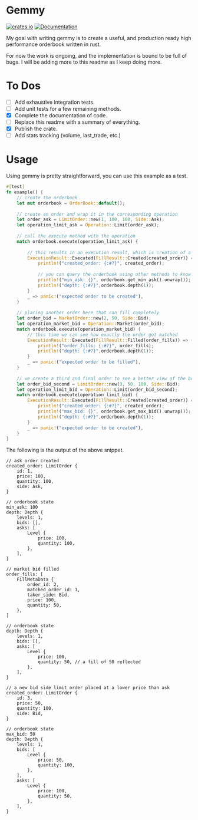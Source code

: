 # Gemmy

[![crates.io](https://img.shields.io/badge/crate-0.1.2-yellow)](https://docs.rs/gemmy/0.1.2/gemmy/)
[![Documentation](https://img.shields.io/badge/docs-0.1.2-blue)](https://docs.rs/gemmy/0.1.2/gemmy/)

My goal with writing gemmy is to create a useful, and production ready high performance orderbook written in rust.

For now the work is ongoing, and the implementation is bound to be full of bugs. I will be adding more to this readme as I keep doing more.

# To Dos

- [ ] Add exhaustive integration tests.
- [ ] Add unit tests for a few remaining methods.
- [x] Complete the documentation of code.
- [ ] Replace this readme with a summary of everything.
- [x] Publish the crate.
- [ ] Add stats tracking (volume, last_trade, etc.)

# Usage
Using gemmy is pretty straightforward, you can use this example as a test.
```rust
#[test]
fn example() {
    // create the orderbook
    let mut orderbook = OrderBook::default();
    
    // create an order and wrap it in the corresponding operation
    let order_ask = LimitOrder::new(1, 100, 100, Side::Ask);
    let operation_limit_ask = Operation::Limit(order_ask);
    
    // call the execute method with the operation
    match orderbook.execute(operation_limit_ask) {
        
        // this results in an execution result, which is creation of a limit ask order
        ExecutionResult::Executed(FillResult::Created(created_order)) => {
            println!("created_order: {:#?}", created_order);
            
            // you can query the orderbook using other methods to know its state
            println!("min_ask: {}", orderbook.get_min_ask().unwrap());
            println!("depth: {:#?}",orderbook.depth(1));
        }
        _ => panic!("expected order to be created"),
    }
    
    // placing another order here that can fill completely
    let order_bid = MarketOrder::new(2, 50, Side::Bid);
    let operation_market_bid = Operation::Market(order_bid);
    match orderbook.execute(operation_market_bid) {
        // this time we can see how exactly the order got matched
        ExecutionResult::Executed(FillResult::Filled(order_fills)) => {
            println!("order_fills: {:#?}", order_fills);
            println!("depth: {:#?}",orderbook.depth(1));
        }
        _ => panic!("expected order to be filled"),
    }
    
    // we create a third and final order to see a better view of the book
    let order_bid_second = LimitOrder::new(3, 50, 100, Side::Bid);
    let operation_limit_bid = Operation::Limit(order_bid_second);
    match orderbook.execute(operation_limit_bid) {
        ExecutionResult::Executed(FillResult::Created(created_order)) => {
            println!("created_order: {:#?}", created_order);
            println!("max_bid: {}", orderbook.get_max_bid().unwrap());
            println!("depth: {:#?}",orderbook.depth(1));
        }
        _ => panic!("expected order to be created"),
    }
}
```

The following is the output of the above snippet.
```
// ask order created
created_order: LimitOrder {
    id: 1,
    price: 100,
    quantity: 100,
    side: Ask,
}

// orderbook state
min_ask: 100
depth: Depth {
    levels: 1,
    bids: [],
    asks: [
        Level {
            price: 100,
            quantity: 100,
        },
    ],
}

// market bid filled
order_fills: [
    FillMetaData {
        order_id: 2,
        matched_order_id: 1,
        taker_side: Bid,
        price: 100,
        quantity: 50,
    },
]

// orderbook state
depth: Depth {
    levels: 1,
    bids: [],
    asks: [
        Level {
            price: 100,
            quantity: 50, // a fill of 50 reflected
        },
    ],
}

// a new bid side limit order placed at a lower price than ask
created_order: LimitOrder {
    id: 3,
    price: 50,
    quantity: 100,
    side: Bid,
}

// orderbook state
max_bid: 50
depth: Depth {
    levels: 1,
    bids: [
        Level {
            price: 50,
            quantity: 100,
        },
    ],
    asks: [
        Level {
            price: 100,
            quantity: 50,
        },
    ],
}
```